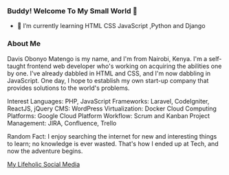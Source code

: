 ### Buddy! Welcome To My Small World 👋

- 🌱 I’m currently learning HTML CSS JavaScript ,Python and Django

<!--
**Iammatengo/Iammatengo** is a ✨ _special_ ✨ repository because its `README.md` (this file) appears on your GitHub profile.

Here are some ideas to get you started:

- 🔭 I’m currently working on ...
- 🌱 I’m currently learning ...
- 👯 I’m looking to collaborate on ...
- 🤔 I’m looking for help with ...
- 💬 Ask me about ...
- 📫 How to reach me: ...
- 😄 Pronouns: ...
- ⚡ Fun fact: ...
-->
### About Me
Davis Obonyo Matengo is my name, and I'm from Nairobi, Kenya. I'm a self-taught frontend web developer who's working on acquiring the abilities one by one. I've already dabbled in HTML and CSS, and I'm now dabbling in JavaScript. One day, I hope to establish my own start-up company that provides solutions to the world's problems.

Interest
Languages: PHP, JavaScript
Frameworks: Laravel, CodeIgniter, ReactJS, jQuery
CMS: WordPress
Virtualization: Docker
Cloud Computing Platforms: Google Cloud Platform
Workflow: Scrum and Kanban
Project Management: JIRA, Confluence, Trello

Random Fact: I enjoy searching the internet for new and interesting things to learn; no knowledge is ever wasted. That's how I ended up at Tech, and now the adventure begins.

[My Lifeholic Social Media](https://twitter.com/IamMatengo)
